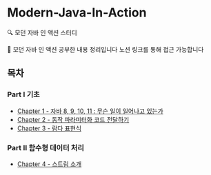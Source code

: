 # Modern-Java-In-Action
🔍 모던 자바 인 액션 스터디

📖 모던 자바 인 액션 공부한 내용 정리입니다
노션 링크를 통해 접근 가능합니다
## 목차

### Part Ⅰ 기초
* [Chapter 1 - 자바 8, 9, 10, 11 : 무슨 일이 일어나고 있는가](https://skinny-flock-45f.notion.site/1-15eb43e02ebe80fa9203c483be42df74)
* [Chapter 2 - 동작 파라미터화 코드 전달하기](https://skinny-flock-45f.notion.site/2-15eb43e02ebe80c9a4e5fbbaacdcf8ef?pvs=4)
* [Chapter 3 - 람다 표현식](https://skinny-flock-45f.notion.site/3-160b43e02ebe8091b06af49d63b71a7e)

### Part Ⅱ 함수형 데이터 처리
* [Chapter 4 - 스트림 소개](https://skinny-flock-45f.notion.site/4-161b43e02ebe807799b8c8c56af3ab3c)
